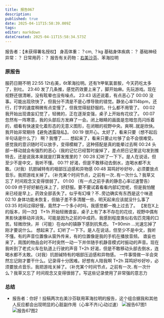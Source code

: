 ```yaml
---
title: 报告067
description: 
published: true
date: 2025-04-11T15:58:39.009Z
tags: 
editor: markdown
dateCreated: 2025-04-11T15:58:34.573Z
---
```


﻿报告者：【未获得署名授权】
身高体重：？cm, ？kg
基础身体疾病：？
基础神经异常：？
日常用药：？
报告有关药物：[右美沙芬](/DXM/)、苯海拉明

### 原报告
服药日期不明
22:55 12t右美，6t苯海拉明。还有1t甲氧氯普胺，今天药吃太多了，别吐。
23:40 发了几条推，感觉药效要上来了，脚开始麻。先玩游戏。现在视野还很清晰，没有眩晕也没有噪点。
23:43 话还说着，有点恶心了
00:00 没事。可能出现欣快了，但我分不清是不是心悸导致的错觉。静坐心率114bpm，还行，打字的速度稍微有点变慢了，但我觉得挺舒服的。什么都不用管了。
00:02 我开始出现谵妄幻觉了，轻微的，正在逐渐变强，桌子上开始有花纹了。
00:07 忽然有一阵寒意，我的头部后方发麻了一会。闭上眼睛的画面是忽暗忽亮闪烁着的，细看有快速变化着形态的无意义图形，在闭眼的视野中央。爽啊..就是欣快。我开始非常期待【避免透露隐私】。
00:19 很开心。太好了，看来只要（想不起后半句话是什么了）
啊？我懵了......
想起来了，看来只要止吐够了会不会很难受。
感觉我的意识随时可以放手，变得模糊了，这种搭配是真的能晕过去啊
00:24 头部一移动就会有强烈的恶心（我的记忆已经暂时废掉了，差点把日记里这句发到推特去，还是说我本来就是打算发推里的？
00:28 幻听了一下下。是人在说话，但至少不是中文，我听不懂。
00:?? 好渴，但是不敢移动去倒水，连喝水都不太敢。（对我）抗胆碱特有的咽部压迫感和异物感
00:48 耳鸣好吵好吵，必须要放点音乐，我把游戏关掉了。（补充某个时间节点，之前有一次..有一次什么？我草又忘了 时间观念又变得很弱了。
01:00 （有一点之前手表的静息心率过速警告）
00:09 终于好好躺在床上了，好舒服。要不要试着看看内部幻觉呢，但是我怕醒来已经是早上，药效全部丢失了。似乎有幻嗅？不..旁边确实有东西是这个味道
02:10 身体功能未恢复，但脑子差不多清醒一些，明天起来应该就没什么事了
03:35 时间过得好慢，竟然才一个多小时吗，我感觉都一晚上过去了。
【发在X上的版本，同一次】
T+1h 开始轻微谵妄，桌子上有了本不存在的花纹，视野中偶有黑影快速移动并消失。可能是因为之前的中成药，我感到程度类似右佐匹克隆的口苦。轻微欣快，并（可能）在dph的镇静下感到抗焦虑。
T+90min ...光速忘掉了刚才要说什么。
想起来了。幻听了一下下。是人在说话，但至少不是中文，我听不懂。有的声音位置像从窗外传来，有的位置像是我的手机在播放音频。
谵妄也来了，周围的物品会时不时突然一动一下并伴随手机静音模式时振动的声音。现在我听到了老式火车在轨道上行驶的声音
T+2h 好渴，但是不敢移动头部去倒水，连喝水都不太敢。（对我）抗胆碱特有的咽部压迫感和异物感。
一件事情做一半会突然忘记刚才要干什么。记录得十分困难。好想有人陪我啊
T+2h 耳鸣好吵好吵，必须要放点音乐，我把游戏关掉了。（补充某个时间节点，之前有一次..有一次什么？我草又忘了 时间观念又变得很弱了。写这些记录使用了非常强的意志力

### 总结
- 报告者：你好！投稿两次右美沙芬联用苯海拉明的报告，这个组合据我和其他人反应都会出现明显的心脏副作用（心率不齐/心动过速） ![报告67图1](./imgs/报告67图1.jpg) ![报告67图2](./imgs/报告67图2.jpg)
